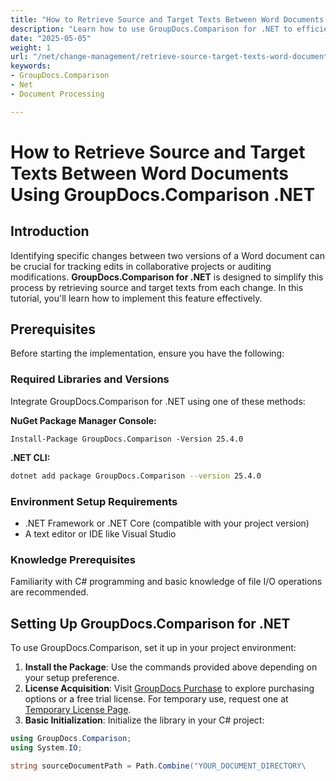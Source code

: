 ```yaml
---
title: "How to Retrieve Source and Target Texts Between Word Documents Using GroupDocs.Comparison .NET"
description: "Learn how to use GroupDocs.Comparison for .NET to efficiently identify changes between Word documents, track edits, and audit modifications with ease."
date: "2025-05-05"
weight: 1
url: "/net/change-management/retrieve-source-target-texts-word-documents-groupdocs-comparison-net/"
keywords:
- GroupDocs.Comparison
- Net
- Document Processing

---
```



# How to Retrieve Source and Target Texts Between Word Documents Using GroupDocs.Comparison .NET

## Introduction

Identifying specific changes between two versions of a Word document can be crucial for tracking edits in collaborative projects or auditing modifications. **GroupDocs.Comparison for .NET** is designed to simplify this process by retrieving source and target texts from each change. In this tutorial, you'll learn how to implement this feature effectively.

## Prerequisites

Before starting the implementation, ensure you have the following:

### Required Libraries and Versions

Integrate GroupDocs.Comparison for .NET using one of these methods:

**NuGet Package Manager Console:**
```shell
Install-Package GroupDocs.Comparison -Version 25.4.0
```

**\.NET CLI:**
```bash
dotnet add package GroupDocs.Comparison --version 25.4.0
```

### Environment Setup Requirements

- .NET Framework or .NET Core (compatible with your project version)
- A text editor or IDE like Visual Studio

### Knowledge Prerequisites

Familiarity with C# programming and basic knowledge of file I/O operations are recommended.

## Setting Up GroupDocs.Comparison for .NET

To use GroupDocs.Comparison, set it up in your project environment:

1. **Install the Package**: Use the commands provided above depending on your setup preference.
2. **License Acquisition**: Visit [GroupDocs Purchase](https://purchase.groupdocs.com/buy) to explore purchasing options or a free trial license. For temporary use, request one at [Temporary License Page](https://purchase.groupdocs.com/temporary-license/).
3. **Basic Initialization**: Initialize the library in your C# project:

```csharp
using GroupDocs.Comparison;
using System.IO;

string sourceDocumentPath = Path.Combine("YOUR_DOCUMENT_DIRECTORY\
